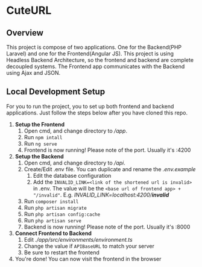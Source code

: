 # CuteURL

## Overview

This project is compose of two applications. One for the Backend(PHP Laravel) and one for the Frontend(Angular JS). This project is using Headless Backend Architecture, so the frontend and backend are complete decoupled systems. The Frontend app communicates with the Backend using Ajax and JSON.

## Local Development Setup

For you to run the project, you to set up both frontend and backend applications. Just follow the steps below after you have cloned this repo.
1. **Setup the Frontend**
    1. Open cmd, and change directory to _/app_. 
    2. Run `npm intall`
    3. Run `ng serve`
    4. Frontend is now running! Please note of the port. Usually it's :4200
2. **Setup the Backend**
    1. Open cmd, and change directory to _/api_.
    2. Create/Edit .env file. You can duplicate and rename the _.env.example_
        1. Edit the database configuration
        2. Add the `INVALID_LINK=<link of the shortened url is invalid>` in .env. The value will be the `<base url of frontend app> + "/invalid"`. E.g. _INVALID_LINK=localhost:4200/**invalid**_
    3. Run `composer install`
    4. Run `php artisan migrate`
    5. Run `php artisan config:cache`
    6. Run `php artisan serve`
    7. Backend is now running! Please note of the port. Usually it's :8000
3. **Connect Frontend to Backend**
    1. Edit _./app/src/environments/environment.ts_
    2. Change the value if `APIBaseURL` to match your server
    3. Be sure to restart the frontend
4. You're done! You can now visit the frontend in the browser
    
 
